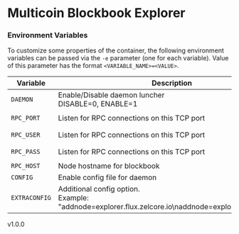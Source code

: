 # Multicoin Blockbook Explorer
### Environment Variables

To customize some properties of the container, the following environment
variables can be passed via the `-e` parameter (one for each variable).  Value
of this parameter has the format `<VARIABLE_NAME>=<VALUE>`.

| Variable       | Description                                  | Required   | Default |
|----------------|----------------------------------------------|------------|---------|
|`DAEMON`| Enable/Disable daemon luncher <br /> DISABLE=0, ENABLE=1  | `NO` | `1` | 
|`RPC_PORT`| Listen for RPC connections on this TCP port | `YES when DAEMON=1` | `(unset)` |
|`RPC_USER`| Listen for RPC connections on this TCP port | `YES when DAEMON=1` | `user` |
|`RPC_PASS`| Listen for RPC connections on this TCP port | `YES when DAEMON=1` | `pass` |
|`RPC_HOST`| Node hostname for blockbook | `YES` | `localhost` |
|`CONFIG`| Enable config file for daemon | `NO` | `1` |
|`EXTRACONFIG`| Additional config option. <br /> Example: "addnode=explorer.flux.zelcore.io\naddnode=explorer.runonflux.io" | `NO` | `(unset)` |


v1.0.0
